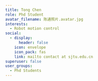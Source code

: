 ```yaml
---
title: Tong Chen
role: Phd Student
avatar_filename: 陈通照片.avatar.jpg
interests:
  - Robot motion control
social:
  - display:
      header: false
    icon: envelope
    icon_pack: fas
    link: mailto contact at sjtu.edu.cn
superuser: false
user_groups:
  - Phd Students
---
```


